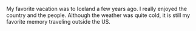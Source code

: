 My favorite vacation was to Iceland a few years ago. I really enjoyed the country and the people. Although the weather was quite cold, it is still my favorite memory traveling outside the US. 

